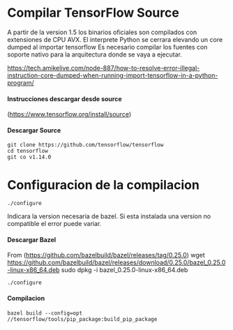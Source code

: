 # Compilar TensorFlow Source

A partir de la version 1.5 los binarios oficiales son compilados con extensiones de CPU AVX.
El interprete Python se cerrara elevando un core dumped al importar tensorflow
Es necesario compilar los fuentes con soporte nativo para la arquitectura donde se vaya a ejecutar.

https://tech.amikelive.com/node-887/how-to-resolve-error-illegal-instruction-core-dumped-when-running-import-tensorflow-in-a-python-program/

#### Instrucciones descargar desde source
(https://www.tensorflow.org/install/source)


#### Descargar Source
	git clone https://github.com/tensorflow/tensorflow
	cd tensorflow
	git co v1.14.0

# Configuracion de la compilacion
	./configure

Indicara la version necesaria de bazel. Si esta instalada una version no compatible el error puede variar.

#### Descargar Bazel
From (https://github.com/bazelbuild/bazel/releases/tag/0.25.0)
	wget https://github.com/bazelbuild/bazel/releases/download/0.25.0/bazel_0.25.0-linux-x86_64.deb
	sudo dpkg -i bazel_0.25.0-linux-x86_64.deb

	./configure

#### Compilacion
	bazel build --config=opt //tensorflow/tools/pip_package:build_pip_package

